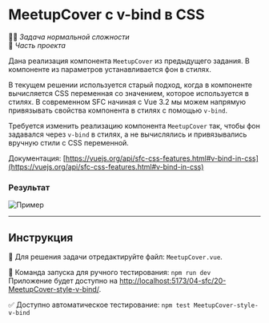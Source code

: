 # MeetupCover с v-bind в CSS

👷🏻 _Задача нормальной сложности_\
💼 _Часть проекта_

<!--start_statement-->

Дана реализация компонента `MeetupCover` из предыдущего задания. В компоненте из параметров устанавливается фон в
стилях.

В текущем решении используется старый подход, когда в компоненте вычисляется CSS переменная со значением, которое
используется в стилях. В современном SFC начиная с Vue 3.2 мы можем напрямую привязывать свойства компонента в стилях с
помощью `v-bind`.

Требуется изменить реализацию компонента `MeetupCover` так, чтобы фон задавался через `v-bind` в стилях, а не
вычислялись и привязывались вручную стили с CSS переменной.

Документация:
[https://vuejs.org/api/sfc-css-features.html#v-bind-in-css](https://vuejs.org/api/sfc-css-features.html#v-bind-in-css)

### Результат

<img src="https://i.imgur.com/R3qP00L.png" alt="Пример" style="max-width: 100%" />

<!--end_statement-->

---

## Инструкция

📝 Для решения задачи отредактируйте файл: `MeetupCover.vue`.

🚀 Команда запуска для ручного тестирования: `npm run dev`\
Приложение будет доступно на
[http://localhost:5173/04-sfc/20-MeetupCover-style-v-bind/](http://localhost:5173/04-sfc/20-MeetupCover-style-v-bind/).

✅ Доступно автоматическое тестирование: `npm test MeetupCover-style-v-bind`
